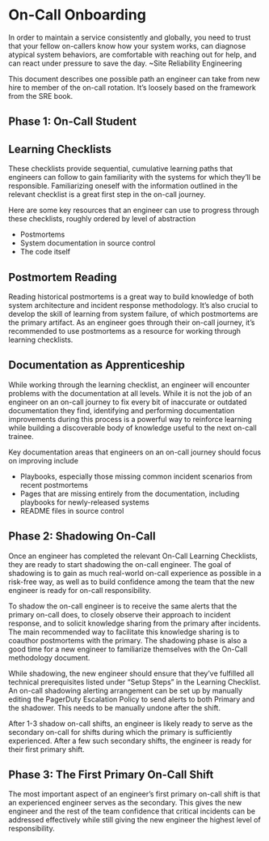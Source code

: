 On-Call Onboarding
==================

In order to maintain a service consistently and globally, you need to trust that your fellow on-callers know how your
system works, can diagnose atypical system behaviors, are comfortable with reaching out for help, and can react under
pressure to save the day. ~Site Reliability Engineering

This document describes one possible path an engineer can take from new hire to member of the on-call rotation. It’s
loosely based on the framework from the SRE book.

Phase 1: On-Call Student
------------------------

Learning Checklists
-------------------

These checklists provide sequential, cumulative learning paths that engineers can follow to gain familiarity with the
systems for which they’ll be responsible. Familiarizing oneself with the information outlined in the relevant
checklist is a great first step in the on-call journey.

Here are some key resources that an engineer can use to progress through these checklists, roughly ordered by level of
abstraction

* Postmortems
* System documentation in source control
* The code itself

Postmortem Reading
------------------

Reading historical postmortems is a great way to build knowledge of both system architecture and incident response
methodology. It’s also crucial to develop the skill of learning from system failure, of which postmortems are the
primary artifact. As an engineer goes through their on-call journey, it’s recommended to use postmortems as a resource
for working through learning checklists.

Documentation as Apprenticeship
-------------------------------

While working through the learning checklist, an engineer will encounter problems with the documentation at all levels.
While it is not the job of an engineer on an on-call journey to fix every bit of inaccurate or outdated
documentation they find, identifying and performing documentation improvements during this process is a powerful way
to reinforce learning while building a discoverable body of knowledge useful to the next on-call trainee.

Key documentation areas that engineers on an on-call journey should focus on improving include

* Playbooks, especially those missing common incident scenarios from recent postmortems
* Pages that are missing entirely from the documentation, including playbooks for newly-released systems
* README files in source control

Phase 2: Shadowing On-Call
--------------------------

Once an engineer has completed the relevant On-Call Learning Checklists, they are ready to start shadowing the on-call
engineer. The goal of shadowing is to gain as much real-world on-call experience as possible in a risk-free way, as
well as to build confidence among the team that the new engineer is ready for on-call responsibility.

To shadow the on-call engineer is to receive the same alerts that the primary on-call does, to closely observe their
approach to incident response, and to solicit knowledge sharing from the primary after incidents. The main recommended
way to facilitate this knowledge sharing is to coauthor postmortems with the primary. The shadowing phase is also a
good time for a new engineer to familiarize themselves with the On-Call methodology document.

While shadowing, the new engineer should ensure that they’ve fulfilled all technical prerequisites listed under “Setup
Steps” in the Learning Checklist. An on-call shadowing alerting arrangement can be set up by manually editing the
PagerDuty Escalation Policy to send alerts to both Primary and the shadower. This needs to be manually undone after
the shift.

After 1-3 shadow on-call shifts, an engineer is likely ready to serve as the secondary on-call for shifts during which
the primary is sufficiently experienced. After a few such secondary shifts, the engineer is ready for their first
primary shift.

Phase 3: The First Primary On-Call Shift
----------------------------------------

The most important aspect of an engineer’s first primary on-call shift is that an experienced engineer serves as the
secondary. This gives the new engineer and the rest of the team confidence that critical incidents can be addressed
effectively while still giving the new engineer the highest level of responsibility.